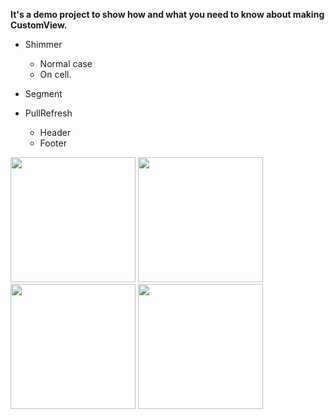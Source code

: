 **It's a demo project to show how and what you need to know about making CustomView.**

- Shimmer
	- Normal case
	- On cell.
	
- Segment

- PullRefresh
	- Header
	- Footer

<img src="https://www.dropbox.com/s/otxx89jt0xxywkq/Shimmer.gif?raw=1" width="200"/>
<img src="https://www.dropbox.com/s/rzmnpz1vcnyumrh/ShimmerOnList.gif?raw=1" width="200"/>
<img src="https://www.dropbox.com/s/mjsus342smsjxr9/Segment.gif?raw=1" width="200"/>
<img src="https://www.dropbox.com/s/rcc0lnha9rm6lky/RefreshHeaderFooter.gif?raw=1" width="200"/>
